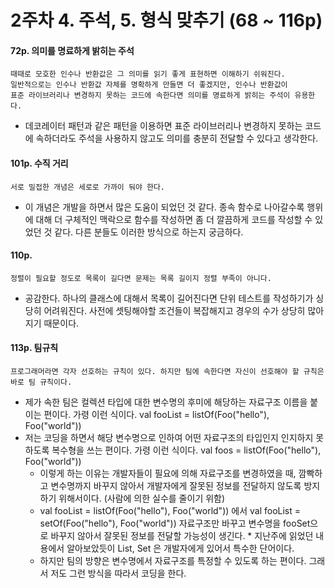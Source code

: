 # 2주차 4. 주석, 5. 형식 맞추기 (68 ~ 116p)

#### 72p. 의미를 명료하게 밝히는 주석
```text
때때로 모호한 인수나 반환값은 그 의미를 읽기 좋게 표현하면 이해하기 쉬워진다.
일반적으로는 인수나 반환값 자체를 명확하게 만들면 더 좋겠지만, 인수나 반환값이
표준 라이브러리나 변경하지 못하는 코드에 속한다면 의미를 명료하게 밝히는 주석이 유용한다.
```
* 데코레이터 패턴과 같은 패턴을 이용하면 표준 라이브러리나 변경하지 못하는 코드에 속하더라도 주석을 사용하지 않고도 의미를 충분히 전달할 수 있다고 생각한다.

#### 101p. 수직 거리

```text
서로 밀접한 개념은 세로로 가까이 둬야 한다.
```
* 이 개념은 개발을 하면서 많은 도움이 되었던 것 같다. 종속 함수로 나아갈수록 행위에 대해 더 구체적인 맥락으로 함수를 작성하면 좀 더 깔끔하게 코드를 작성할 수 있었던 것 같다. 다른 분들도 이러한 방식으로 하는지 궁금하다.

#### 110p.
```text
정렬이 필요할 정도로 목록이 길다면 문제는 목록 길이지 정렬 부족이 아니다.
```
* 공감한다. 하나의 클래스에 대해서 목록이 길어진다면 단위 테스트를 작성하기가 싱당히 어려워진다. 사전에 셋팅해야할 조건들이 복잡해지고 경우의 수가 상당히 많아지기 때문이다.

#### 113p. 팀규칙
```text
프로그래머라면 각자 선호하는 규칙이 있다. 하지만 팀에 속한다면 자신이 선호해야 할 규칙은 바로 팀 규칙이다.
```
* 제가 속한 팀은 컬렉션 타입에 대한 변수명의 후미에 해당하는 자료구조 이름을 붙이는 편이다. 가령 이런 식이다. val fooList = listOf(Foo("hello"), Foo("world"))
* 저는 코딩을 하면서 해당 변수명으로 인하여 어떤 자료구조의 타입인지 인지하지 못하도록 복수형을 쓰는 편이다. 가령 이런 식이다. val foos = listOf(Foo("hello"), Foo("world"))
  * 이렇게 하는 이유는 개발자들이 필요에 의해 자료구조를 변경하였을 때, 깜빡하고 변수명까지 바꾸지 않아서 개발자에게 잘못된 정보를 전달하지 않도록 방지하기 위해서이다. (사람에 의한 실수를 줄이기 위함)
  * val fooList = listOf(Foo("hello"), Foo("world")) 에서 val fooList = setOf(Foo("hello"), Foo("world")) 자료구조만 바꾸고 변수명을 fooSet으로 바꾸지 않아서 잘못된 정보를 전달할 가능성이 생긴다. * 지난주에 읽었던 내용에서 알아보았듯이 List, Set 은 개발자에게 있어서 특수한 단어이다.
  * 하지만 팀의 방향은 변수명에서 자료구조를 특정할 수 있도록 하는 편이다. 그래서 저도 그런 방식을 따라서 코딩을 한다.